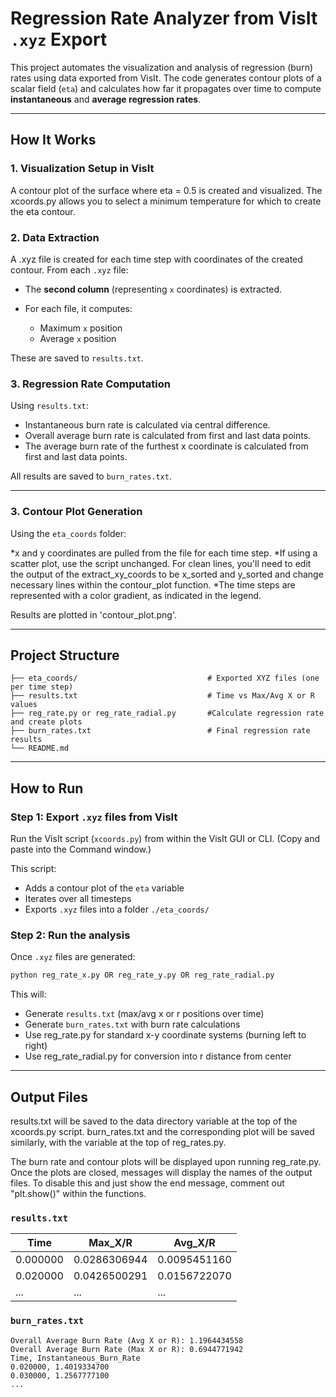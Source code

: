 
# Regression Rate Analyzer from VisIt `.xyz` Export

This project automates the visualization and analysis of regression (burn) rates using data exported from VisIt. The code generates contour plots of a scalar field (`eta`) and calculates how far it propagates over time to compute **instantaneous** and **average regression rates**.

---

## How It Works

### 1. **Visualization Setup in VisIt**

A contour plot of the surface where eta = 0.5 is created and visualized. The xcoords.py allows you to select a minimum temperature for which to create the eta contour.

### 2. **Data Extraction**

A .xyz file is created for each time step with coordinates of the created contour.
From each `.xyz` file:

* The **second column** (representing `x` coordinates) is extracted.
* For each file, it computes:

  * Maximum `x` position
  * Average `x` position

These are saved to `results.txt`.

### 3. **Regression Rate Computation**

Using `results.txt`:

* Instantaneous burn rate is calculated via central difference.
* Overall average burn rate is calculated from first and last data points.
* The average burn rate of the furthest x coordinate is calculated from first and last data points.

All results are saved to `burn_rates.txt`.

---

### 3. **Contour Plot Generation**

Using the `eta_coords` folder:

*x and y coordinates are pulled from the file for each time step.
*If using a scatter plot, use the script unchanged. For clean lines, you'll need to edit the output of the extract_xy_coords to be x_sorted and y_sorted and change necessary lines within the contour_plot function.
*The time steps are represented with a color gradient, as indicated in the legend.

Results are plotted in 'contour_plot.png'.

---

## Project Structure

```
├── eta_coords/                             # Exported XYZ files (one per time step)
├── results.txt                             # Time vs Max/Avg X or R values
├── reg_rate.py or reg_rate_radial.py       #Calculate regression rate and create plots
├── burn_rates.txt                          # Final regression rate results
└── README.md
```

---

## How to Run

### Step 1: Export `.xyz` files from VisIt

Run the VisIt script (`xcoords.py`) from within the VisIt GUI or CLI.
(Copy and paste into the Command window.)

This script:

* Adds a contour plot of the `eta` variable
* Iterates over all timesteps
* Exports `.xyz` files into a folder `./eta_coords/`

### Step 2: Run the analysis

Once `.xyz` files are generated:

```bash
python reg_rate_x.py OR reg_rate_y.py OR reg_rate_radial.py
```

This will:

* Generate `results.txt` (max/avg x or r positions over time)
* Generate `burn_rates.txt` with burn rate calculations
* Use reg_rate.py for standard x-y coordinate systems (burning left to right)
* Use reg_rate_radial.py for conversion into r distance from center

---

## Output Files

results.txt will be saved to the data directory variable at the top of the xcoords.py script. burn_rates.txt and the corresponding plot will be saved similarly, with the variable at the top of reg_rates.py.

The burn rate and contour plots will be displayed upon running reg_rate.py. Once the plots are closed, messages will display the names of the output files. To disable this and just show the end message, comment out "plt.show()" within the functions.


### `results.txt`

| Time     | Max_X/R        | Avg_X/R        |
| -------- | ------------   | ------------   |
| 0.000000 | 0.0286306944   | 0.0095451160   |
| 0.020000 | 0.0426500291   | 0.0156722070   |
| ...      | ...            | ...            |

### `burn_rates.txt`

```
Overall Average Burn Rate (Avg X or R): 1.1964434558
Overall Average Burn Rate (Max X or R): 0.6944771942
Time, Instantaneous_Burn_Rate
0.020000, 1.4019334700
0.030000, 1.2567777100
...
```
